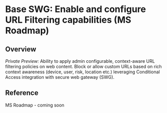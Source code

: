 ﻿# Base SWG: Enable and configure URL Filtering capabilities (MS Roadmap)

## Overview
*Private Preview:*  Ability to apply admin configurable, context-aware URL filtering policies on web content. Block or allow custom URLs based  on rich context awareness (device, user, risk, location etc.) leveraging Conditional Access integration with secure web gateway (SWG).

## Reference

MS Roadmap - coming soon
